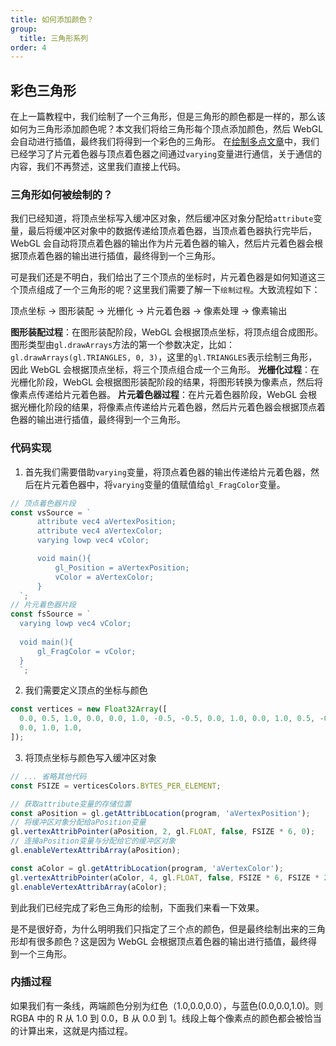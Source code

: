 ```yaml
---
title: 如何添加颜色？
group:
  title: 三角形系列
order: 4
---
```


## 彩色三角形

在上一篇教程中，我们绘制了一个三角形，但是三角形的颜色都是一样的，那么该如何为三角形添加颜色呢？本文我们将给三角形每个顶点添加颜色，然后 WebGL 会自动进行插值，最终我们将得到一个彩色的三角形。
在[绘制多点文章](./point03.md)中，我们已经学习了片元着色器与顶点着色器之间通过`varying`变量进行通信，关于通信的内容，我们不再赘述，这里我们直接上代码。

### 三角形如何被绘制的？

我们已经知道，将顶点坐标写入缓冲区对象，然后缓冲区对象分配给`attribute`变量，最后将缓冲区对象中的数据传递给顶点着色器，当顶点着色器执行完毕后，WebGL 会自动将顶点着色器的输出作为片元着色器的输入，然后片元着色器会根据顶点着色器的输出进行插值，最终得到一个三角形。

可是我们还是不明白，我们给出了三个顶点的坐标时，片元着色器是如何知道这三个顶点组成了一个三角形的呢？这里我们需要了解一下`绘制过程`。大致流程如下：

顶点坐标 -> 图形装配 -> 光栅化 -> 片元着色器 -> 像素处理 -> 像素输出

**图形装配过程**：在图形装配阶段，WebGL 会根据顶点坐标，将顶点组合成图形。图形类型由`gl.drawArrays`方法的第一个参数决定，比如：`gl.drawArrays(gl.TRIANGLES, 0, 3)`，这里的`gl.TRIANGLES`表示绘制三角形，因此 WebGL 会根据顶点坐标，将三个顶点组合成一个三角形。
**光栅化过程**：在光栅化阶段，WebGL 会根据图形装配阶段的结果，将图形转换为像素点，然后将像素点传递给片元着色器。
**片元着色器过程**：在片元着色器阶段，WebGL 会根据光栅化阶段的结果，将像素点传递给片元着色器，然后片元着色器会根据顶点着色器的输出进行插值，最终得到一个三角形。

### 代码实现

1. 首先我们需要借助`varying`变量，将顶点着色器的输出传递给片元着色器，然后在片元着色器中，将`varying`变量的值赋值给`gl_FragColor`变量。

```ts
// 顶点着色器片段
const vsSource = `
      attribute vec4 aVertexPosition;
      attribute vec4 aVertexColor;
      varying lowp vec4 vColor;

      void main(){
          gl_Position = aVertexPosition;
          vColor = aVertexColor;
      }
  `;
// 片元着色器片段
const fsSource = `
  varying lowp vec4 vColor;
  
  void main(){
      gl_FragColor = vColor;
  }
  `;
```

2. 我们需要定义顶点的坐标与颜色

```ts
const vertices = new Float32Array([
  0.0, 0.5, 1.0, 0.0, 0.0, 1.0, -0.5, -0.5, 0.0, 1.0, 0.0, 1.0, 0.5, -0.5, 0.0,
  0.0, 1.0, 1.0,
]);
```

3. 将顶点坐标与颜色写入缓冲区对象

```ts
// ... 省略其他代码
const FSIZE = verticesColors.BYTES_PER_ELEMENT;

// 获取attribute变量的存储位置
const aPosition = gl.getAttribLocation(program, 'aVertexPosition');
// 将缓冲区对象分配给aPosition变量
gl.vertexAttribPointer(aPosition, 2, gl.FLOAT, false, FSIZE * 6, 0);
// 连接aPosition变量与分配给它的缓冲区对象
gl.enableVertexAttribArray(aPosition);

const aColor = gl.getAttribLocation(program, 'aVertexColor');
gl.vertexAttribPointer(aColor, 4, gl.FLOAT, false, FSIZE * 6, FSIZE * 2);
gl.enableVertexAttribArray(aColor);
```

到此我们已经完成了彩色三角形的绘制，下面我们来看一下效果。

<code src="../demos/triangle/triangleColor.tsx" ></code>

是不是很好奇，为什么明明我们只指定了三个点的颜色，但是最终绘制出来的三角形却有很多颜色？这是因为 WebGL 会根据顶点着色器的输出进行插值，最终得到一个三角形。

### 内插过程

如果我们有一条线，两端颜色分别为红色（1.0,0.0,0.0），与蓝色(0.0,0.0,1.0)。则 RGBA 中的 R 从 1.0 到 0.0，B 从 0.0 到 1。线段上每个像素点的颜色都会被恰当的计算出来，这就是内插过程。

